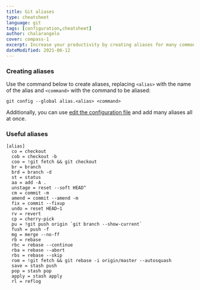 ```yaml
---
title: Git aliases
type: cheatsheet
language: git
tags: [configuration,cheatsheet]
author: chalarangelo
cover: compass-1
excerpt: Increase your productivity by creating aliases for many common git operations.
dateModified: 2021-06-12
---
```


### Creating aliases

Use the command below to create aliases, replacing `<alias>` with the name of the alias and `<command>` with the command to be aliased:

```shell
git config --global alias.<alias> <command>
```

Additionally, you can use [edit the configuration file](/git/s/edit-config) and add many aliases all at once.

### Useful aliases

```editorconfig
[alias]
  co = checkout
  cob = checkout -b
  coo = !git fetch && git checkout
  br = branch
  brd = branch -d
  st = status
  aa = add -A .
  unstage = reset --soft HEAD^
  cm = commit -m
  amend = commit --amend -m
  fix = commit --fixup
  undo = reset HEAD~1
  rv = revert
  cp = cherry-pick
  pu = !git push origin `git branch --show-current`
  fush = push -f
  mg = merge --no-ff
  rb = rebase
  rbc = rebase --continue
  rba = rebase --abort
  rbs = rebase --skip
  rom = !git fetch && git rebase -i origin/master --autosquash
  save = stash push
  pop = stash pop
  apply = stash apply
  rl = reflog
```
